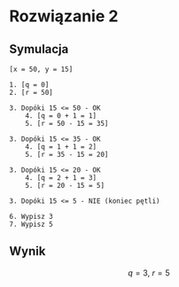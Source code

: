 # Rozwiązanie 2

## Symulacja

```
[x = 50, y = 15]

1. [q = 0]
2. [r = 50]

3. Dopóki 15 <= 50 - OK
    4. [q = 0 + 1 = 1]
    5. [r = 50 - 15 = 35]
    
3. Dopóki 15 <= 35 - OK
    4. [q = 1 + 1 = 2]
    5. [r = 35 - 15 = 20]
    
3. Dopóki 15 <= 20 - OK
    4. [q = 2 + 1 = 3]
    5. [r = 20 - 15 = 5]
    
3. Dopóki 15 <= 5 - NIE (koniec pętli)

6. Wypisz 3
7. Wypisz 5
```

## Wynik

$$q=3,\ r=5$$
